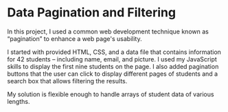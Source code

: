 # Data Pagination and Filtering

In this project, I used a common web development technique known as “pagination” to enhance a web page's usability.

I started with provided HTML, CSS, and a data file that contains information for 42 students – including name, email, and picture. I used my JavaScript skills to display the first nine students on the page. I also added pagination buttons that the user can click to display different pages of students and a search box that allows filtering the results.

My solution is flexible enough to handle arrays of student data of various lengths.